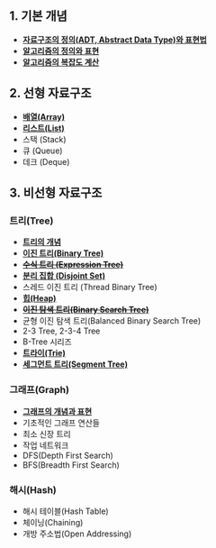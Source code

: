## 1. 기본 개념
- [**자료구조의 정의(ADT, Abstract Data Type)와 표현법**](자료구조의%20정의%20및%20표현.md)  
- [**알고리즘의 정의와 표현**](알고리즘의%20정의와%20표현.md)
- [**알고리즘의 복잡도 계산**](알고리즘의%20복잡도%20계산.md)  

## 2. 선형 자료구조
- [**배열(Array)**](배열(Array).md)
- [**리스트(List)**](리스트(List).md)
- 스택 (Stack)
- 큐 (Queue)
- 데크 (Deque)  

## 3. 비선형 자료구조
### 트리(Tree)
- [**트리의 개념**](트리(Tree)의%20개념.md)
- [**이진 트리(Binary Tree)**](이진%20트리(Binary%20Tree).md)
- ~~[**수식 트리 (Expression Tree)**](수식%20트리(Expression%20Tree).md)~~
- [**분리 집합 (Disjoint Set)**](./Algorithm/Graph/유니온%20파인드(Union-Find).md)
- 스레드 이진 트리 (Thread Binary Tree)  
- [**힙(Heap)**](힙(Heap).md)  
- ~~[**이진 탐색 트리(Binary Search Tree)**](이진%20탐색%20트리(Binary%20Search%20Tree).md)~~
- 균형 이진 탐색 트리(Balanced Binary Search Tree)
- 2-3 Tree, 2-3-4 Tree
- B-Tree 시리즈
- [**트라이(Trie)**](트라이(Trie).md)
- [**세그먼트 트리(Segment Tree)**](세그먼트%20트리(Segment%20Tree).md)

### 그래프(Graph)
- [**그래프의 개념과 표현**](그래프(Graph).md)
- 기초적인 그래프 연산들
- 최소 신장 트리
- 작업 네트워크
- DFS(Depth First Search)
- BFS(Breadth First Search)

### 해시(Hash)
- 해시 테이블(Hash Table)  
- 체이닝(Chaining)
- 개방 주소법(Open Addressing)

